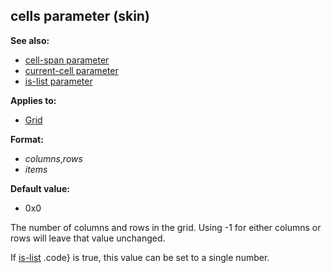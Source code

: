 ## cells parameter (skin)
**See also:**
*   [cell-span parameter](/ref/%7Bskin%7D/param/cell-span.md) 
*   [current-cell parameter](/ref/%7Bskin%7D/param/current-cell.md) 
*   [is-list parameter](/ref/%7Bskin%7D/param/is-list.md) 
<!-- -->
**Applies to:**
*   [Grid](/ref/%7Bskin%7D/control/grid.md) 
<!-- -->
**Format:**
*   *columns*,*rows*
*   *items*
<!-- -->
**Default value:**
*   0x0


The number of columns and rows in the grid. Using -1 for either
columns or rows will leave that value unchanged. 

If
[is-list](/ref/%7Bskin%7D/param/is-list.md) .code} is true, this value can be
set to a single number.